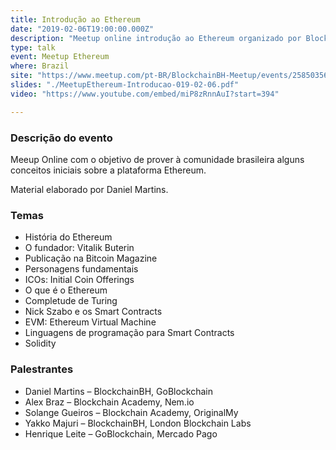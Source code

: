 ```yaml
---
title: Introdução ao Ethereum
date: "2019-02-06T19:00:00.000Z"
description: "Meetup online introdução ao Ethereum organizado por BlockchainBH e GoBlockchain, Brasil"
type: talk
event: Meetup Ethereum
where: Brazil
site: "https://www.meetup.com/pt-BR/BlockchainBH-Meetup/events/258503563/"
slides: "./MeetupEthereum-Introducao-019-02-06.pdf"
video: "https://www.youtube.com/embed/miP8zRnnAuI?start=394"

---
```


### Descrição do evento
Meeup Online com o objetivo de prover à comunidade brasileira alguns conceitos iniciais sobre a plataforma Ethereum.

Material elaborado por Daniel Martins.

### Temas
- História do Ethereum
- O fundador: Vitalik Buterin
- Publicação na Bitcoin Magazine
- Personagens fundamentais
- ICOs: Initial Coin Offerings
- O que é o Ethereum
- Completude de Turing
- Nick Szabo e os Smart Contracts
- EVM: Ethereum Virtual Machine
- Linguagens de programação para Smart Contracts
- Solidity

### Palestrantes
- Daniel Martins – BlockchainBH, GoBlockchain
- Alex Braz – Blockchain Academy, Nem.io
- Solange Gueiros – Blockchain Academy, OriginalMy
- Yakko Majuri – BlockchainBH, London Blockchain Labs
- Henrique Leite – GoBlockchain, Mercado Pago

